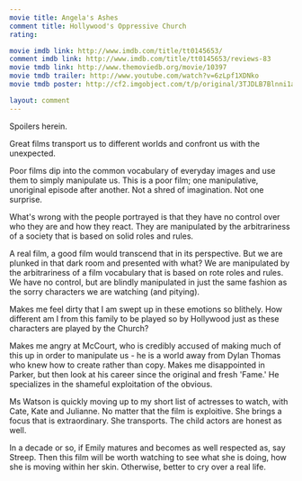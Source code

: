 ```yaml
---
movie title: Angela's Ashes
comment title: Hollywood's Oppressive Church
rating: 

movie imdb link: http://www.imdb.com/title/tt0145653/
comment imdb link: http://www.imdb.com/title/tt0145653/reviews-83
movie tmdb link: http://www.themoviedb.org/movie/10397
movie tmdb trailer: http://www.youtube.com/watch?v=6zLpf1XDNko
movie tmdb poster: http://cf2.imgobject.com/t/p/original/3TJDLB7Blnni1aXPq7nI7NAslAa.jpg

layout: comment
---
```


Spoilers herein.

Great films transport us to different worlds and confront us with the unexpected.

Poor films dip into the common vocabulary of everyday images and use them to simply manipulate us. This is a poor film; one manipulative, unoriginal episode after another. Not a shred of imagination. Not one surprise.

What's wrong with the people portrayed is that they have no control over who they are and how they react. They are manipulated by the arbitrariness of a society that is based on solid roles and rules.

A real film, a good film would transcend that in its perspective. But we are plunked in that dark room and presented with what? We are manipulated by the arbitrariness of a film vocabulary that is based on rote roles and rules. We have no control, but are blindly manipulated in just the same fashion as the sorry characters we are watching (and pitying).

Makes me feel dirty that I am swept up in these emotions so blithely. How different am I from this family to be played so by Hollywood just as these characters are played by the Church?

Makes me angry at McCourt, who is credibly accused of making much of this up in order to manipulate us - he is a world away from Dylan Thomas who knew how to create rather than copy. Makes me disappointed in Parker, but then look at his career since the original and fresh 'Fame.' He specializes in the shameful exploitation of the obvious.

Ms Watson is quickly moving up to my short list of actresses to watch, with Cate, Kate and Julianne. No matter that the film is exploitive. She brings a focus that is extraordinary. She transports. The child actors are honest as well. 

In a decade or so, if Emily matures and becomes as well respected as, say Streep. Then this film will be worth watching to see what she is doing, how she is moving within her skin. Otherwise, better to cry over a real life.